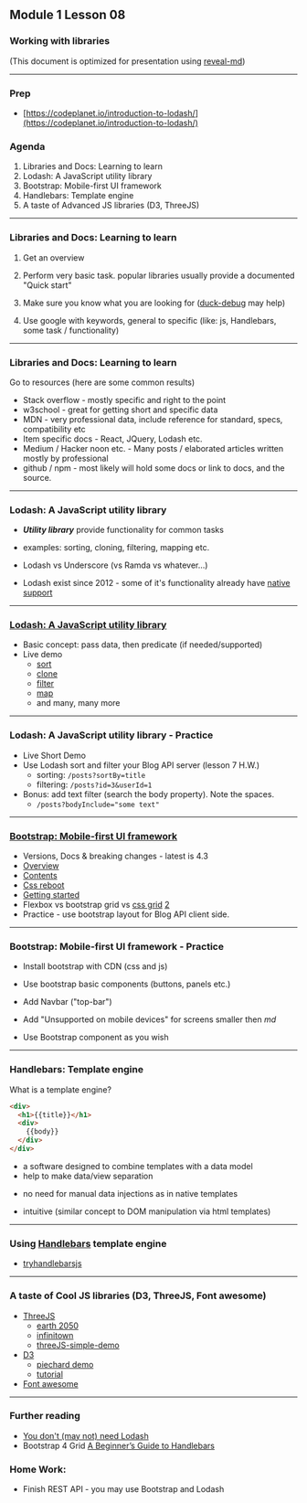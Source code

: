 ## Module 1 Lesson 08
### Working with libraries
(This document is optimized for presentation using [reveal-md](https://github.com/webpro/reveal-md))

---

### Prep
* [https://codeplanet.io/introduction-to-lodash/](https://codeplanet.io/introduction-to-lodash/)

### Agenda
1. Libraries and Docs: Learning to learn
2. Lodash: A JavaScript utility library
3. Bootstrap: Mobile-first UI framework
4. Handlebars: Template engine
5. A taste of Advanced JS libraries (D3, ThreeJS)

---

### Libraries and Docs: Learning to learn

1. Get an overview
<!-- .element: class="fragment" -->

2. Perform very basic task. popular libraries usually provide a documented "Quick start"
<!-- .element: class="fragment" -->

3. Make sure you know what you are looking for ([duck-debug](https://en.wikipedia.org/wiki/Rubber_duck_debugging) may help)
<!-- .element: class="fragment" -->

4. Use google with keywords, general to specific (like: js, Handlebars, some task  / functionality)
<!-- .element: class="fragment" -->

---

### Libraries and Docs: Learning to learn
Go to resources (here are some common results)
- Stack overflow - mostly specific and right to the point
- w3school - great for getting short and specific data
- MDN - very professional data, include reference for standard, specs, compatibility etc
- Item specific docs - React, JQuery, Lodash etc.
- Medium / Hacker noon etc. - Many posts / elaborated articles written mostly by professional
- github / npm - most likely will hold some docs or link to docs, and the source.


---

### Lodash: A JavaScript utility library
* ***Utility library*** provide functionality for common tasks
<!-- .element: class="fragment" -->

* examples:  sorting, cloning, filtering, mapping  etc.
<!-- .element: class="fragment" -->

* Lodash vs Underscore (vs Ramda vs whatever...) 
<!-- .element: class="fragment" -->

* Lodash exist since 2012 - some of it's functionality already have [native support](https://github.com/you-dont-need/You-Dont-Need-Lodash-Underscore)
<!-- .element: class="fragment" -->

---

### [Lodash: A JavaScript utility library](https://lodash.com)
* Basic concept: pass data, then predicate (if needed/supported)
* Live demo
    - [sort](https://lodash.com/docs/4.17.11#sortBy)
    - [clone](https://lodash.com/docs/4.17.11#clone)
    - [filter](https://lodash.com/docs/4.17.11#filter)
    - [map](https://lodash.com/docs/4.17.11#map)
    - and many, many more

---

### Lodash: A JavaScript utility library - Practice
* Live Short Demo
* Use Lodash sort and filter your Blog API server (lesson 7 H.W.)
    - sorting: `/posts?sortBy=title`
    - filtering: `/posts?id=3&userId=1`
* Bonus: add text filter (search the body property). Note the spaces.
    - `/posts?bodyInclude="some text"`

---

### [Bootstrap: Mobile-first UI framework](https://getbootstrap.com/)
* Versions, Docs & breaking changes - latest is 4.3
* [Overview](http://getbootstrap.com/docs/4.0/components/alerts/)
* [Contents](http://getbootstrap.com/docs/4.0/getting-started/contents/)
* [Css reboot](https://scotch.io/tutorials/a-look-at-bootstrap-4s-new-reset-rebootcss#toc-rebootcss)
* [Getting started](http://getbootstrap.com/docs/4.0/getting-started/introduction/)
* Flexbox vs bootstrap grid vs [css grid](https://www.w3schools.com/css/css_grid.asp) [2](https://css-tricks.com/snippets/css/complete-guide-grid/)
* Practice - use bootstrap layout for Blog API client side.


---

### Bootstrap: Mobile-first UI framework - Practice
* Install bootstrap with CDN (css and js)
<!-- .element: class="fragment" -->

* Use bootstrap basic components (buttons, panels etc.)
<!-- .element: class="fragment" -->

* Add Navbar ("top-bar")
<!-- .element: class="fragment" -->

* Add "Unsupported on mobile devices" for screens smaller then *md*
<!-- .element: class="fragment" -->

* Use Bootstrap component as you wish
<!-- .element: class="fragment" -->
---

### Handlebars: Template engine
What is a template engine?
```html
<div>
  <h1>{{title}}</h1>
  <div>
    {{body}}
  </div>
</div>
```
* a software designed to combine templates with a data model
* help to make data/view separation
<!-- .element: class="fragment" -->
* no need for manual data injections as in native templates
<!-- .element: class="fragment" -->
* intuitive (similar concept to DOM manipulation via html templates)
<!-- .element: class="fragment" -->

---

### Using [Handlebars](https://handlebarsjs.com/) template engine
* [tryhandlebarsjs](http://tryhandlebarsjs.com/)

---

### A taste of Cool JS libraries (D3, ThreeJS, Font awesome)
* [ThreeJS](https://threejs.org/) 
    - [earth 2050](https://2050.earth/)
    - [infinitown](http://demos.littleworkshop.fr/infinitown)
    - [threeJS-simple-demo](https://github.com/yuvalbl/threeJS-simple-demo)
* [D3](https://d3js.org/) 
    - [piechard demo](http://bl.ocks.org/nadinesk/99393098950665c471e035ac517c2224) 
    - [tutorial](http://christopheviau.com/d3_tutorial/)
* [Font awesome](https://fontawesome.com/)
---

### Further reading
* [You don't (may not) need Lodash](https://github.com/you-dont-need/You-Dont-Need-Lodash-Underscore)
* Bootstrap 4 Grid [A Beginner’s Guide to Handlebars](https://www.youtube.com/watch?v=qmPmwdshCMw)

### Home Work:
* Finish REST API - you may use Bootstrap and Lodash
